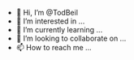 - 👋 Hi, I’m @TodBeil
- 👀 I’m interested in ...
- 🌱 I’m currently learning ...
- 💞️ I’m looking to collaborate on ...
- 📫 How to reach me ...

<!---
TodBeil/TodBeil is a ✨ special ✨ repository because its `README.md` (this file) appears on your GitHub profile.
You can click the Preview link to take a look at your changes.
--->
